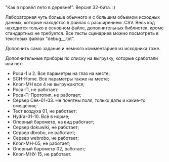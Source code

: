 ﻿ "Как я провёл лето в деревне!". Версия 32-бита. :)

 Лабораторная чуть больше обычного и с большим объемом исходных данных, которые находятся в файлах с расширением .CSV. Весь код находится только в основном файле, дополнительных библиотек, кроме стандартных не требуется. Все тесты сценариев можно посмотреть в текстовых файлах "debug__.txt".

 Дополнить само задание и немного комментариев из исходника тоже.


 Дополнительные приборы по списку на выгрузку, которые сработали или нет:
 - Роса-1 и 2. Все параметры на глаз на месте;
 - SCH-Home. Все параметры также на месте;
 - Клоп-МН все 4 не выгружаются;
 - Роса-П, не работает;
 - Роса-П-Прототип, не работает;
 - Сервер Сев-01-03. Не понятны поля, только даты и какие-то смещения;
 - Тест воздуха 01, не работает;
 - Hydra-01-10. Всё в норме;
 - Опорный барометр, на вид работает;
 - Сервер dokuwiki, не работает;
 - Сервер dbrobo, не работает;
 - Сервер webrobo, не работает;
 - Клоп-МН-05, не работает;
 - Опорный барометр 02, работает;
 - Клоп-МНУ-15, не работает.
